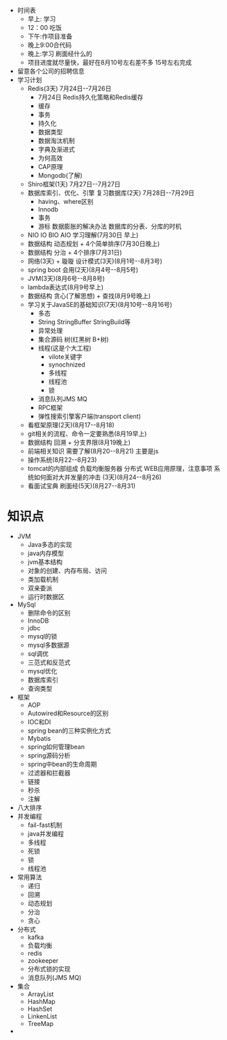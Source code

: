 + 时间表
    + 早上: 学习 
    + 12：00 吃饭 
    + 下午:作项目准备
    + 晚上9:00合代码
    + 晚上:学习 刷面经什么的
    + 项目进度就尽量快，最好在8月10号左右差不多 15号左右完成
+ 留意各个公司的招聘信息
+ 学习计划
    + Redis(3天) 7月24日--7月26日
        + 7月24日 Redis持久化策略和Redis缓存
        + 缓存
        + 事务
        + 持久化
        + 数据类型
        + 数据淘汰机制
        + 字典及渐进式
        + 为何高效
        + CAP原理
        + Mongodb(了解)
    + Shiro框架(1天) 7月27日--7月27日
    + 数据库索引、优化、引擎 复习数据库(2天) 7月28日--7月29日
        + having、where区别
        + Innodb
        + 事务 
        + 游标  数据膨胀的解决办法 数据库的分表、分库的时机
    + NIO IO BIO AIO 学习理解(7月30日 早上)
    + 数据结构 动态规划 + 4个简单排序(7月30日晚上)
    + 数据结构 分治 + 4个排序(7月31日)
    + 网络(3天) + 璇璇 设计模式(3天)(8月1号--8月3号)
    + spring boot 会用(2天)(8月4号--8月5号)
    + JVM(3天)(8月6号--8月8号)
    + lambda表达式(8月9号早上)
    + 数据结构 贪心(了解思想) + 查找(8月9号晚上)
    + 学习关于JavaSE的基础知识(7天)(8月10号--8月16号)
        + 多态
        + String StringBuffer StringBuild等
        + 异常处理
        + 集合源码 树(红黑树 B+树)
        + 线程(这是个大工程)
            + vilote关键字
            + synochnized
            + 多线程
            + 线程池
            + 锁
        + 消息队列JMS MQ
        + RPC框架
        + 弹性搜索引擎客户端(transport client)
    + 看框架原理(2天)(8月17--8月18)
    + git相关的流程、命令一定要熟悉(8月19早上)
    + 数据结构 回溯 + 分支界限(8月19晚上)
    + 前端相关知识 需要了解(8月20--8月21) 主要是js
    + 操作系统(8月22--8月23)
    + tomcat的内部组成 负载均衡服务器 分布式 WEB应用原理，注意事项 系统如何面对大并发量的冲击 (3天)(8月24--8月26)
    + 看面试宝典 刷面经(5天)(8月27--8月31)
# 知识点
+ JVM
    + Java多态的实现
    + java内存模型
    + jvm基本结构
    + 对象的创建、内存布局、访问
    + 类加载机制
    + 双亲委派
    + 运行时数据区
+ MySql
    + 删除命令的区别
    + InnoDB
    + jdbc
    + mysql的锁
    + mysql多数据源
    + sql调优
    + 三范式和反范式
    + mysql优化
    + 数据库索引
    + 查询类型
+ 框架
    + AOP
    + Autowired和Resource的区别
    + IOC和DI
    + spring bean的三种实例化方式
    + Mybatis
    + spring如何管理bean
    + spring源码分析
    + spring中bean的生命周期
    + 过滤器和拦截器
    + 链接
    + 秒杀
    + 注解
+ 八大排序
+ 并发编程
    + fail-fast机制
    + java并发编程
    + 多线程
    + 死锁
    + 锁
    + 线程池
+ 常用算法
    + 递归
    + 回溯
    + 动态规划
    + 分治
    + 贪心
+ 分布式
    + kafka
    + 负载均衡
    + redis
    + zookeeper
    + 分布式锁的实现
    + 消息队列(JMS MQ)
+ 集合
    + ArrayList
    + HashMap
    + HashSet
    + LinkenList
    + TreeMap
+ 
